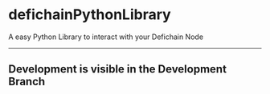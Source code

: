 # defichainPythonLibrary
A easy Python Library to interact with your Defichain Node

---

## Development is visible in the Development Branch